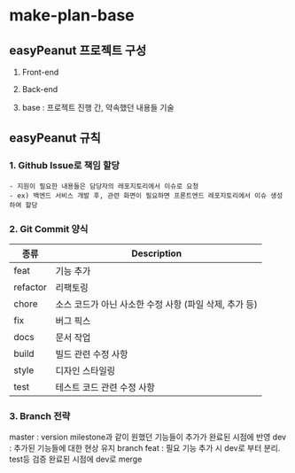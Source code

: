 # make-plan-base


## easyPeanut 프로젝트 구성

1. Front-end
  
2. Back-end

3. base : 프로젝트 진행 간, 약속했던 내용들 기술
  
  
  
  
## easyPeanut 규칙
### 1. Github Issue로 책임 할당
  
    - 지원이 필요한 내용들은 담당자의 레포지토리에서 이슈로 요청
    - ex) 백엔드 서비스 개발 후, 관련 화면이 필요하면 프론트엔드 레포지토리에서 이슈 생성하여 할당


### 2. Git Commit 양식

| 종류     | Description                                         |
|----------|----------------------------------------------------|
| feat     | 기능 추가                                           |
| refactor | 리팩토링                                            |
| chore    | 소스 코드가 아닌 사소한 수정 사항 (파일 삭제, 추가 등) |
| fix      | 버그 픽스                                           |
| docs     | 문서 작업                                           |
| build    | 빌드 관련 수정 사항                                  |
| style    | 디자인 스타일링                                      |
| test     | 테스트 코드 관련 수정 사항                            |


### 3. Branch 전략
master : version milestone과 같이 원했던 기능들이 추가가 완료된 시점에 반영
dev    : 추가된 기능들에 대한 현상 유지 branch
feat   : 필요 기능 추가 시 dev로 부터 분리. test등 검증 완료된 시점에 dev로 merge


